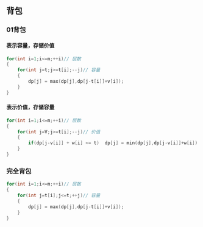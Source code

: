 ## 背包
### 01背包
#### 表示容量，存储价值
```cpp
for(int i=1;i<=m;++i)// 层数
{
    for(int j=t;j>=t[i];--j)// 容量
    {
        dp[j] = max(dp[j],dp[j-t[i]]+v[i]);
    }
}
```
#### 表示价值，存储容量
```cpp
for(int i=1;i<=m;++i)// 层数
{
    for(int j=V;j>=t[i];--j)// 价值
    {
        if(dp[j-v[i]] + w[i] <= t)	dp[j] = min(dp[j],dp[j-v[i]]+w[i]);
    }
}
```
### 完全背包
```cpp
for(int i=1;i<=m;++i)// 层数
{
    for(int j=t[i];j<=t;++j)// 容量
    {
        dp[j] = max(dp[j],dp[j-t[i]]+v[i]);
    }
}
```
### 
